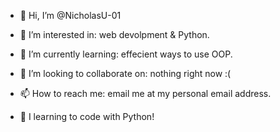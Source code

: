 - 👋 Hi, I’m @NicholasU-01
- 👀 I’m interested in: web devolpment & Python.
- 🌱 I’m currently learning: effecient ways to use OOP.
- 💞️ I’m looking to collaborate on: nothing right now :(
- 📫 How to reach me: email me at my personal email address.

- :snake: I learning to code with Python!

<!---
NicholasU-01/NicholasU-01 is a ✨ special ✨ repository because its `README.md` (this file) appears on your GitHub profile.
You can click the Preview link to take a look at your changes.
--->
